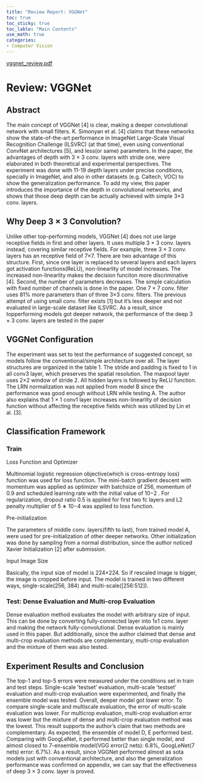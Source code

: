 ```yaml
---
title: "Review Report: VGGNet"
toc: true
toc_sticky: true
toc_lable: "Main Contents"
use_math: true
categories:
- Computer Vision
---
```


 [vggnet_review.pdf](https://jiho314.github.io/assets/paper-review/vggnet_review.pdf) 

# Review: VGGNet

## Abstract

The main concept of VGGNet [4] is clear, making a deeper convolutional network with small filters. K. Simonyan et al. [4] claims that these networks show the state-of-the-art performance in ImageNet Large-Scale Visual Recognition Challenge (ILSVRC) (at that time), even using conventional ConvNet architectures [5], and less(or same) parameters. In the paper, the advantages of depth with 3 × 3 conv. layers with stride one, were elaborated in both theoretical and experimental perspectives. The experiment was done with 11-19 depth layers under precise conditions, specially in ImageNet, and also in other datasets (e.g. Caltech, VOC) to show the generalization performance. To add my view, this paper introduces the importance of the depth in convolutional networks, and shows that those deep depth can be actually achieved with simple 3×3 conv. layers.

## Why Deep 3 × 3 Convolution?

Unlike other top-performing models, VGGNet [4] does not use large receptive fields in first and other layers. It uses multiple 3 × 3 conv. layers instead, covering similar receptive fields. For example, three 3 × 3 conv. layers has an receptive field of 7×7. There are two advantage of this structure. First, since one layer is replaced to several layers and each layers got activation functions(ReLU), non-linearlity of model increases. The increased non-linearlity makes the decision funciton more discriminative [4]. Second, the number of parameters decreases. The simple calculation with fixed number of channels is done in the paper. One 7 × 7 conv. filter uses 81% more parameters than of three 3×3 conv. filters. The previous attempt of using small conv. filter exists [1] but it’s less deeper and not evaluated in large-scale dataset like ILSVRC. As a result, since topperforming models got deeper network, the performance of the deep 3 × 3 conv. layers are tested in the paper



## VGGNet Configuration

The experiment was set to test the performance of suggested concept, so models follow the conventional/simple architecture over all. The layer structures are organized in the table 1. The stride and padding is fixed to 1 in all conv3 layer, which preserves the spatial resolution. The maxpool layer uses 2×2 window of stride 2. All hidden layers is followed by ReLU function. The LRN normalization was not applied from model B since the performance was good enough without LRN while testing A. The author also explains that 1 × 1 conv1 layer increases non-linearlity of decision function without affecting the receptive fields which was utilized by Lin et al. [3].



## Classification Framework

### Train

Loss Function and Optimizer

Multinomial logistic regression objective(which is cross-entropy loss) function was used for loss function. The mini-batch gradient descent with momentum was applied as optimizer with batchsize of 256, momentum of 0.9 and scheduled learning rate with the initial value of 10−2 . For regularization, dropout ratio 0.5 is applied for first two fc layers and L2 penalty multiplier of 5 ∗ 10−4 was applied to loss function.

Pre-initialization

The parameters of middle conv. layers(fifth to last), from trained model A, were used for pre-initialization of other deeper networks. Other initialization was done by sampling from a normal distribution, since the author noticed Xavier Initialization [2] after submission.

Input Image Size 

Basically, the input size of model is 224×224. So if rescaled image is bigger, the image is cropped before input. The model is trained in two different ways, single-scale(256, 384) and multi-scale([256:512]).

### Test: Dense Evaluation and Multi-crop Evaluation

Dense evaluation method evaluates the model with arbitrary size of input. This can be done by converting fully-connected layer into 1x1 conv. layer and making the network fully-convolutional. Dense evaluation is mainly used in this paper. But additionally, since the author claimed that dense and multi-crop evaluation methods are complementary, multi-crop evaluation and the mixture of them was also tested.

## Experiment Results and Conclusion

The top-1 and top-5 errors were measured under the conditions set in train and test steps. Single-scale ’testset’ evaluation, multi-scale ’testset’ evaluation and multi-crop evaluation were experimented, and finally the ensemble model was tested. Overall, deeper model got lower error. To compare single-scale and multiscale evaluation, the error of multi-scale evaluation was lower. For multicrop evaluation, multi-crop evaluation error was lower but the mixture of dense and multi-crop evaluation method was the lowest. This result supports the author’s claim that two methods are complementary. As expected, the ensemble of model D, E performed best. Comparing with GoogLeNet, it performed better than single model, and almost closed to 7-ensemble model(VGG error(2 nets): 6.8%, GoogLeNet(7 nets) error: 6.7%). As a result, since VGGNet performed almost as sota models just with conventional architecture, and also the generalization performance was confirmed on appendix, we can say that the effectiveness of deep 3 × 3 conv. layer is proved.
